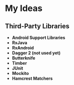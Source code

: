 My Ideas
=====================

## Third-Party Libraries
* **Android Support Libraries**
* **RxJava**
* **RxAndroid**
* **Dagger 2 (not used yet)**
* **Butterknife**
* **Timber**
* **JUnit**
* **Mockito**
* **Hamcrest Matchers**